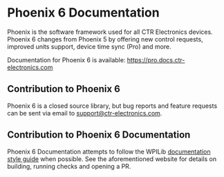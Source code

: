 # Phoenix 6 Documentation

Phoenix is the software framework used for all CTR Electronics devices. Phoenix 6 changes from Phoenix 5 by offering new control requests, improved units support, device time sync (Pro) and more.

Documentation for Phoenix 6 is available: https://pro.docs.ctr-electronics.com

## Contribution to Phoenix 6

Phoenix 6 is a closed source library, but bug reports and feature requests can be sent via email to [support@ctr-electronics.com](mailto:support@ctr-electronics.com).

## Contribution to Phoenix 6 Documentation

Phoenix 6 Documentation attempts to follow the WPILib [documentation style guide](https://docs.wpilib.org/en/stable/docs/contributing/frc-docs/index.html) when possible. See the aforementioned website for details on building, running checks and opening a PR.
